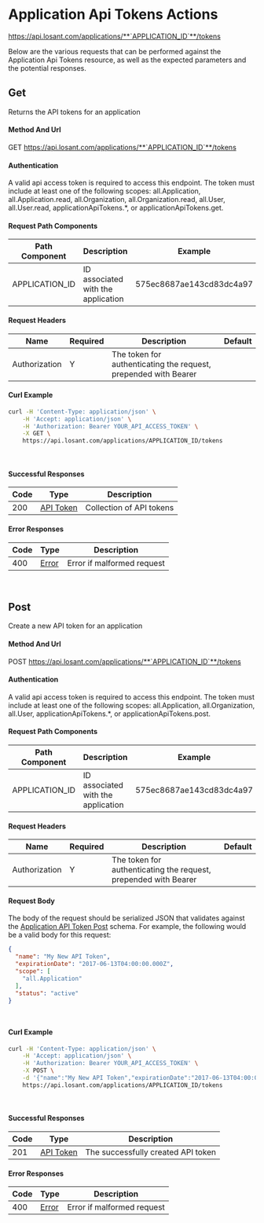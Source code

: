 # Application Api Tokens Actions

https://api.losant.com/applications/**`APPLICATION_ID`**/tokens

Below are the various requests that can be performed against the
Application Api Tokens resource, as well as the expected
parameters and the potential responses.

## Get

Returns the API tokens for an application

#### Method And Url

GET https://api.losant.com/applications/**`APPLICATION_ID`**/tokens

#### Authentication
A valid api access token is required to access this endpoint. The token must
include at least one of the following scopes:
all.Application, all.Application.read, all.Organization, all.Organization.read, all.User, all.User.read, applicationApiTokens.*, or applicationApiTokens.get.

#### Request Path Components

| Path Component | Description | Example |
| -------------- | ----------- | ------- |
| APPLICATION_ID | ID associated with the application | 575ec8687ae143cd83dc4a97 |

#### Request Headers

| Name | Required | Description | Default |
| ---- | -------- | ----------- | ------- |
| Authorization | Y | The token for authenticating the request, prepended with Bearer | |

#### Curl Example

```bash
curl -H 'Content-Type: application/json' \
    -H 'Accept: application/json' \
    -H 'Authorization: Bearer YOUR_API_ACCESS_TOKEN' \
    -X GET \
    https://api.losant.com/applications/APPLICATION_ID/tokens
```
<br/>

#### Successful Responses

| Code | Type | Description |
| ---- | ---- | ----------- |
| 200 | [API Token](schemas.md#api-token) | Collection of API tokens |

#### Error Responses

| Code | Type | Description |
| ---- | ---- | ----------- |
| 400 | [Error](schemas.md#error) | Error if malformed request |

<br/>

## Post

Create a new API token for an application

#### Method And Url

POST https://api.losant.com/applications/**`APPLICATION_ID`**/tokens

#### Authentication
A valid api access token is required to access this endpoint. The token must
include at least one of the following scopes:
all.Application, all.Organization, all.User, applicationApiTokens.*, or applicationApiTokens.post.

#### Request Path Components

| Path Component | Description | Example |
| -------------- | ----------- | ------- |
| APPLICATION_ID | ID associated with the application | 575ec8687ae143cd83dc4a97 |

#### Request Headers

| Name | Required | Description | Default |
| ---- | -------- | ----------- | ------- |
| Authorization | Y | The token for authenticating the request, prepended with Bearer | |

#### Request Body

The body of the request should be serialized JSON that validates against
the [Application API Token Post](schemas.md#application-api-token-post) schema.  For example, the following would be a
valid body for this request:

```json
{
  "name": "My New API Token",
  "expirationDate": "2017-06-13T04:00:00.000Z",
  "scope": [
    "all.Application"
  ],
  "status": "active"
}
```
<small><br/></small>

#### Curl Example

```bash
curl -H 'Content-Type: application/json' \
    -H 'Accept: application/json' \
    -H 'Authorization: Bearer YOUR_API_ACCESS_TOKEN' \
    -X POST \
    -d '{"name":"My New API Token","expirationDate":"2017-06-13T04:00:00.000Z","scope":["all.Application"],"status":"active"}' \
    https://api.losant.com/applications/APPLICATION_ID/tokens
```
<br/>

#### Successful Responses

| Code | Type | Description |
| ---- | ---- | ----------- |
| 201 | [API Token](schemas.md#api-token) | The successfully created API token |

#### Error Responses

| Code | Type | Description |
| ---- | ---- | ----------- |
| 400 | [Error](schemas.md#error) | Error if malformed request |

<br/>

